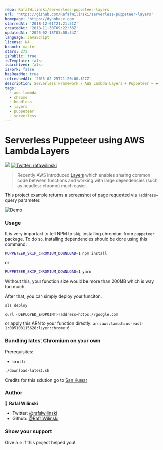 ```yaml
---
repo: RafalWilinski/serverless-puppeteer-layers
url: 'https://github.com/RafalWilinski/serverless-puppeteer-layers'
homepage: 'https://dynobase.com'
starredAt: '2018-12-01T21:21:51Z'
createdAt: '2018-11-30T09:22:33Z'
updatedAt: '2025-02-18T03:08:34Z'
language: JavaScript
license: NA
branch: master
stars: 273
isPublic: true
isTemplate: false
isArchived: false
isFork: false
hasReadMe: true
refreshedAt: '2025-02-25T21:20:00.327Z'
description: Serverless Framework + AWS Lambda Layers + Puppeteer = ❤️
tags:
  - aws-lambda
  - chrome
  - headless
  - layers
  - puppeteer
  - serverless
---
```


# Serverless Puppeteer using AWS Lambda Layers

<p>
  <img src="https://img.shields.io/badge/version-1.1.0-blue.svg?cacheSeconds=2592000" />
  <a href="https://twitter.com/rafalwilinski">
    <img alt="Twitter: rafalwilinski" src="https://img.shields.io/twitter/follow/rafalwilinski.svg?style=social" target="_blank" />
  </a>
</p>

> Recently AWS introduced [Layers](https://aws.amazon.com/about-aws/whats-new/2018/11/aws-lambda-now-supports-custom-runtimes-and-layers/) which enables sharing common code between functions and working with large dependencies (such as headless chrome) much easier.

This project example returns a screenshot of page requested via `?address=` query parameter.

![Demo](assets/demo.gif?raw=true 'Demo')

### Usage

It is very important to tell NPM to skip installing chromium from `puppeteer` package. To do so, installing dependencies should be done using this command:

```sh
PUPPETEER_SKIP_CHROMIUM_DOWNLOAD=1 npm install
```

or

```sh
PUPPETEER_SKIP_CHROMIUM_DOWNLOAD=1 yarn
```

Without this, your function size would be more than 200MB which is way too much.

After that, you can simply deploy your funciton.

```sh
sls deploy

curl <DEPLOYED_ENDPOINT>?address=https://google.com
```

or apply this ARN to your function directly: `arn:aws:lambda:us-east-1:085108115628:layer:chrome:6`

### Bundling latest Chromium on your own

Prerequisites:

- `brotli`

```sh
./download-latest.sh
```

Credits for this solution go to [San Kumar](https://github.com/san-kumar)

### Author

👤 **Rafal Wilinski**

- Twitter: [@rafalwilinski](https://twitter.com/rafalwilinski)
- Github: [@RafalWilinski](https://github.com/RafalWilinski)

### Show your support

Give a ⭐️ if this project helped you!
